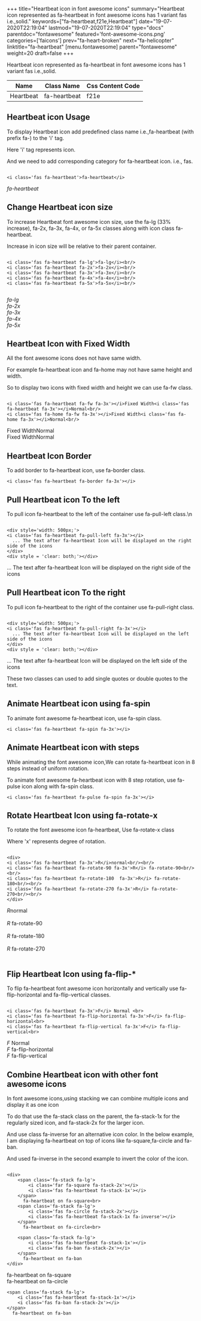 +++
title="Heartbeat icon in font awesome icons"
summary="Heartbeat icon represented as fa-heartbeat in font awesome icons has 1 variant fas i.e.,solid."
keywords=["fa-heartbeat,f21e,Heartbeat"]
date="19-07-2020T22:19:04"
lastmod="19-07-2020T22:19:04"
type="docs"
parentdoc="fontawesome"
featured='font-awesome-icons.png'
categories=['faicons']
prev="fa-heart-broken"
next="fa-helicopter"
linktitle="fa-heartbeat"
[menu.fontawesome]
parent="fontawesome"
weight=20
draft=false
+++


Heartbeat icon represented as fa-heartbeat in font awesome icons has 1 variant fas i.e.,solid.

<div class='table-responsive'><table class='table'><thead><tr><th>Name</th><th>Class Name</th><th>Css Content Code</th></tr></thead><tbody><tr><td>Heartbeat</td><td>fa-heartbeat</td><td>f21e</td></tr></tbody></table></div>



## Heartbeat icon Usage

To display Heartbeat icon add predefined class name i.e.,fa-heartbeat (with prefix fa-) to the 'i' tag.

Here 'i' tag represents icon.

And we need to add corresponding category for fa-heartbeat icon. i.e., fas.


```

<i class='fas fa-heartbeat'>fa-heartbeat</i>
```

<i class='fas fa-heartbeat'>fa-heartbeat</i>




## Change Heartbeat icon size
To increase Heartbeat font awesome icon size, use the fa-lg (33% increase), fa-2x, fa-3x, fa-4x, or fa-5x classes along with icon class fa-heartbeat.

Increase in icon size will be relative to their parent container. 

```

<i class='fas fa-heartbeat fa-lg'>fa-lg</i><br/>
<i class='fas fa-heartbeat fa-2x'>fa-2x</i><br/>
<i class='fas fa-heartbeat fa-3x'>fa-3x</i><br/>
<i class='fas fa-heartbeat fa-4x'>fa-4x</i><br/>
<i class='fas fa-heartbeat fa-5x'>fa-5x</i><br/>
            
```

<i class='fas fa-heartbeat fa-lg'>fa-lg</i><br/>
<i class='fas fa-heartbeat fa-2x'>fa-2x</i><br/>
<i class='fas fa-heartbeat fa-3x'>fa-3x</i><br/>
<i class='fas fa-heartbeat fa-4x'>fa-4x</i><br/>
<i class='fas fa-heartbeat fa-5x'>fa-5x</i><br/>
            



## Heartbeat Icon with Fixed Width 

All the font awesome icons does not have same width.

For example fa-heartbeat icon and fa-home may not have same height and width.

So to display two icons with fixed width and height we can use fa-fw class.


```

<i class='fas fa-heartbeat fa-fw fa-3x'></i>Fixed Width<i class='fas fa-heartbeat fa-3x'></i>Normal<br/>
<i class='fas fa-home fa-fw fa-3x'></i>Fixed Width<i class='fas fa-home fa-3x'></i>Normal<br/>
```

<i class='fas fa-heartbeat fa-fw fa-3x'></i>Fixed Width<i class='fas fa-heartbeat fa-3x'></i>Normal<br/>
<i class='fas fa-home fa-fw fa-3x'></i>Fixed Width<i class='fas fa-home fa-3x'></i>Normal<br/>



## Heartbeat Icon Border 

To add border to fa-heartbeat icon, use fa-border class.


```
<i class='fas fa-heartbeat fa-border fa-3x'></i>

```
<i class='fas fa-heartbeat fa-border fa-3x'></i>





## Pull Heartbeat icon To the left

To pull icon fa-heartbeat to the left of the container use fa-pull-left class.\n

```

<div style='width: 500px;'>
<i class='fas fa-heartbeat fa-pull-left fa-3x'></i>
  ... The text after fa-heartbeat Icon will be displayed on the right side of the icons
</div>
<div style = 'clear: both;'></div>
```

<div style='width: 500px;'>
<i class='fas fa-heartbeat fa-pull-left fa-3x'></i>
  ... The text after fa-heartbeat Icon will be displayed on the right side of the icons
</div>
<div style = 'clear: both;'></div>




## Pull Heartbeat icon To the right
To pull icon fa-heartbeat to the right of the container use fa-pull-right class.

```

<div style='width: 500px;'>
<i class='fas fa-heartbeat fa-pull-right fa-3x'></i>
  ... The text after fa-heartbeat Icon will be displayed on the left side of the icons
</div>
<div style = 'clear: both;'></div>
```

<div style='width: 500px;'>
<i class='fas fa-heartbeat fa-pull-right fa-3x'></i>
  ... The text after fa-heartbeat Icon will be displayed on the left side of the icons
</div>
<div style = 'clear: both;'></div>

These two classes can used to add single quotes or double quotes to the text.


## Animate Heartbeat icon using fa-spin
To animate font awesome fa-heartbeat icon, use fa-spin class.

```
<i class='fas fa-heartbeat fa-spin fa-3x'></i>
```
<i class='fas fa-heartbeat fa-spin fa-3x'></i>




## Animate Heartbeat icon with steps
While animating the font awesome icon,We can rotate fa-heartbeat icon in 8 steps instead of uniform rotation.

To animate font awesome fa-heartbeat icon with 8 step rotation, use fa-pulse icon along with fa-spin class.


```
<i class='fas fa-heartbeat fa-pulse fa-spin fa-3x'></i>

```
<i class='fas fa-heartbeat fa-pulse fa-spin fa-3x'></i>





## Rotate Heartbeat Icon using fa-rotate-x
To rotate the font awesome icon fa-heartbeat, Use fa-rotate-x class

Where 'x' represents degree of rotation.


```

<div>
<i class='fas fa-heartbeat fa-3x'>R</i>normal<br/><br/>
<i class='fas fa-heartbeat fa-rotate-90 fa-3x'>R</i> fa-rotate-90<br/><br/> 
<i class='fas fa-heartbeat fa-rotate-180  fa-3x'>R</i> fa-rotate-180<br/><br/> 
<i class='fas fa-heartbeat fa-rotate-270 fa-3x'>R</i> fa-rotate-270<br/><br/>
</div>
```

<div>
<i class='fas fa-heartbeat fa-3x'>R</i>normal<br/><br/>
<i class='fas fa-heartbeat fa-rotate-90 fa-3x'>R</i> fa-rotate-90<br/><br/> 
<i class='fas fa-heartbeat fa-rotate-180  fa-3x'>R</i> fa-rotate-180<br/><br/> 
<i class='fas fa-heartbeat fa-rotate-270 fa-3x'>R</i> fa-rotate-270<br/><br/>
</div>




## Flip Heartbeat Icon using fa-flip-*
To flip fa-heartbeat font awesome icon horizontally and vertically use fa-flip-horizontal and fa-flip-vertical classes. 

```

<i class='fas fa-heartbeat fa-3x'>F</i> Normal <br>
<i class='fas fa-heartbeat fa-flip-horizontal fa-3x'>F</i> fa-flip-horizontal<br>
<i class='fas fa-heartbeat fa-flip-vertical fa-3x'>F</i> fa-flip-vertical<br>
```

<i class='fas fa-heartbeat fa-3x'>F</i> Normal <br>
<i class='fas fa-heartbeat fa-flip-horizontal fa-3x'>F</i> fa-flip-horizontal<br>
<i class='fas fa-heartbeat fa-flip-vertical fa-3x'>F</i> fa-flip-vertical<br>




## Combine Heartbeat icon with other font awesome icons
In font awesome icons,using stacking we can combine multiple icons and display it as one icon 

To do that use the fa-stack class on the parent, the fa-stack-1x for the regularly sized icon, and fa-stack-2x for the larger icon.

And use class fa-inverse for an alternative icon color. 
In the below example, I am displaying fa-heartbeat on top of icons like fa-square,fa-circle and fa-ban.

And used fa-inverse in the second example to invert the color of the icon.

```

<div>
    <span class='fa-stack fa-lg'>
        <i class='far fa-square fa-stack-2x'></i>
        <i class='fas fa-heartbeat fa-stack-1x'></i>
    </span>
      fa-heartbeat on fa-square<br>
    <span class='fa-stack fa-lg'>
        <i class='fas fa-circle fa-stack-2x'></i>
        <i class='fas fa-heartbeat fa-stack-1x fa-inverse'></i>
    </span>
      fa-heartbeat on fa-circle<br>

    <span class='fa-stack fa-lg'>
        <i class='fas fa-heartbeat fa-stack-1x'></i>
        <i class='fas fa-ban fa-stack-2x'></i>
    </span>
      fa-heartbeat on fa-ban
</div>
```

<div>
    <span class='fa-stack fa-lg'>
        <i class='far fa-square fa-stack-2x'></i>
        <i class='fas fa-heartbeat fa-stack-1x'></i>
    </span>
      fa-heartbeat on fa-square<br>
    <span class='fa-stack fa-lg'>
        <i class='fas fa-circle fa-stack-2x'></i>
        <i class='fas fa-heartbeat fa-stack-1x fa-inverse'></i>
    </span>
      fa-heartbeat on fa-circle<br>

    <span class='fa-stack fa-lg'>
        <i class='fas fa-heartbeat fa-stack-1x'></i>
        <i class='fas fa-ban fa-stack-2x'></i>
    </span>
      fa-heartbeat on fa-ban
</div>






